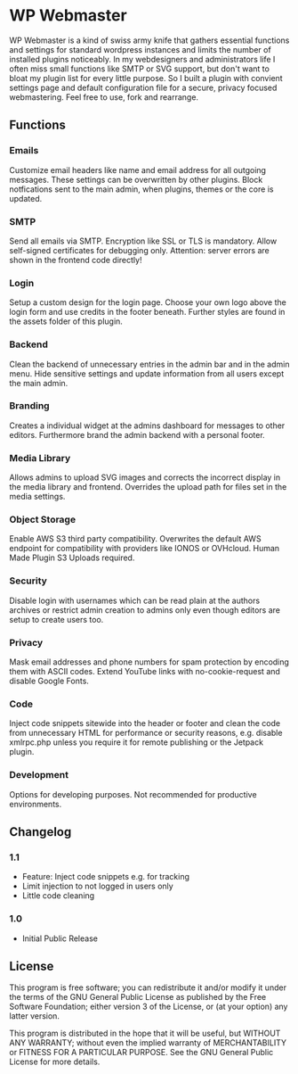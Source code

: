# WP Webmaster

WP Webmaster is a kind of swiss army knife that gathers essential functions and settings for standard wordpress instances and limits the number of installed plugins noticeably. In my webdesigners and administrators life I often miss small functions like SMTP or SVG support, but don't want to bloat my plugin list for every little purpose. So I built a plugin with convient settings page and default configuration file for a secure, privacy focused webmastering. Feel free to use, fork and rearrange. 

## Functions

### Emails

Customize email headers like name and email address for all outgoing messages. These settings can be overwritten by other plugins. Block notfications sent to the main admin, when plugins, themes or the core is updated.

### SMTP

Send all emails via SMTP. Encryption like SSL or TLS is mandatory. Allow self-signed certificates for debugging only. Attention: server errors are shown in the frontend code directly!

### Login 

Setup a custom design for the login page. Choose your own logo above the login form and use credits in the footer beneath. Further styles are found in the assets folder of this plugin.

### Backend

Clean the backend of unnecessary entries in the admin bar and in the admin menu. Hide sensitive settings and update information from all users except the main admin.

### Branding

Creates a individual widget at the admins dashboard for messages to other editors. Furthermore brand the admin backend with a personal footer.

### Media Library

Allows admins to upload SVG images and corrects the incorrect display in the media library and frontend. Overrides the upload path for files set in the media settings.

### Object Storage

Enable AWS S3 third party compatibility. Overwrites the default AWS endpoint for compatibility with providers like IONOS or OVHcloud. Human Made Plugin S3 Uploads required.

### Security

Disable login with usernames which can be read plain at the authors archives or restrict admin creation to admins only even though editors are setup to create users too.

### Privacy

Mask email addresses and phone numbers for spam protection by encoding them with ASCII codes. Extend YouTube links with no-cookie-request and disable Google Fonts.

### Code

Inject code snippets sitewide into the header or footer and clean the code from unnecessary HTML for performance or security reasons, e.g. disable xmlrpc.php unless you require it for remote publishing or the Jetpack plugin.

### Development

Options for developing purposes. Not recommended for productive environments.

## Changelog

### 1.1
- Feature: Inject code snippets e.g. for tracking
- Limit injection to not logged in users only
- Little code cleaning
### 1.0
- Initial Public Release

## License

This program is free software; you can redistribute it and/or modify it under the terms of the GNU General Public License as published by the Free Software Foundation; either version 3 of the License, or (at your option) any latter version.

This program is distributed in the hope that it will be useful, but WITHOUT ANY WARRANTY; without even the implied warranty of MERCHANTABILITY or FITNESS FOR A PARTICULAR PURPOSE. See the GNU General Public License for more details.

